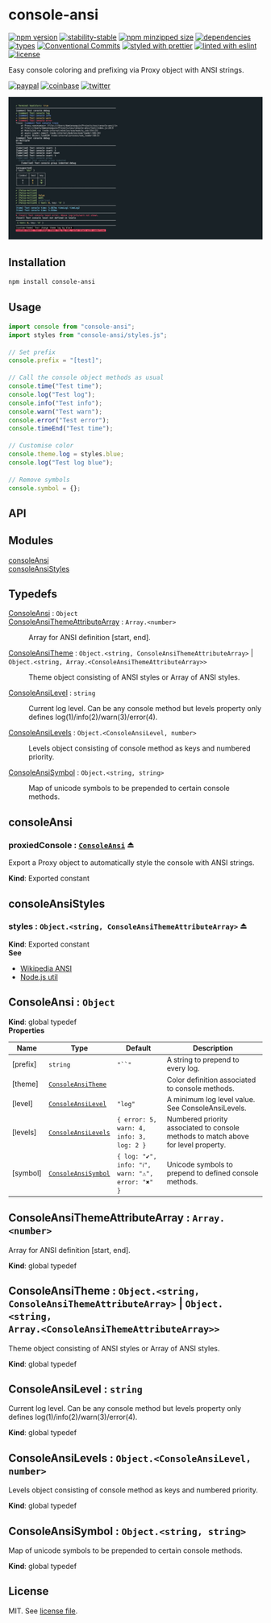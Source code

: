 # console-ansi

[![npm version](https://img.shields.io/npm/v/console-ansi)](https://www.npmjs.com/package/console-ansi)
[![stability-stable](https://img.shields.io/badge/stability-stable-green.svg)](https://www.npmjs.com/package/console-ansi)
[![npm minzipped size](https://img.shields.io/bundlephobia/minzip/console-ansi)](https://bundlephobia.com/package/console-ansi)
[![dependencies](https://img.shields.io/librariesio/release/npm/console-ansi)](https://github.com/dmnsgn/console-ansi/blob/main/package.json)
[![types](https://img.shields.io/npm/types/console-ansi)](https://github.com/microsoft/TypeScript)
[![Conventional Commits](https://img.shields.io/badge/Conventional%20Commits-1.0.0-fa6673.svg)](https://conventionalcommits.org)
[![styled with prettier](https://img.shields.io/badge/styled_with-Prettier-f8bc45.svg?logo=prettier)](https://github.com/prettier/prettier)
[![linted with eslint](https://img.shields.io/badge/linted_with-ES_Lint-4B32C3.svg?logo=eslint)](https://github.com/eslint/eslint)
[![license](https://img.shields.io/github/license/dmnsgn/console-ansi)](https://github.com/dmnsgn/console-ansi/blob/main/LICENSE.md)

Easy console coloring and prefixing via Proxy object with ANSI strings.

[![paypal](https://img.shields.io/badge/donate-paypal-informational?logo=paypal)](https://paypal.me/dmnsgn)
[![coinbase](https://img.shields.io/badge/donate-coinbase-informational?logo=coinbase)](https://commerce.coinbase.com/checkout/56cbdf28-e323-48d8-9c98-7019e72c97f3)
[![twitter](https://img.shields.io/twitter/follow/dmnsgn?style=social)](https://twitter.com/dmnsgn)

![](https://raw.githubusercontent.com/dmnsgn/console-ansi/main/screenshot.jpg)

## Installation

```bash
npm install console-ansi
```

## Usage

```js
import console from "console-ansi";
import styles from "console-ansi/styles.js";

// Set prefix
console.prefix = "[test]";

// Call the console object methods as usual
console.time("Test time");
console.log("Test log");
console.info("Test info");
console.warn("Test warn");
console.error("Test error");
console.timeEnd("Test time");

// Customise color
console.theme.log = styles.blue;
console.log("Test log blue");

// Remove symbols
console.symbol = {};
```

## API

<!-- api-start -->

## Modules

<dl>
<dt><a href="#module_consoleAnsi">consoleAnsi</a></dt>
<dd></dd>
<dt><a href="#module_consoleAnsiStyles">consoleAnsiStyles</a></dt>
<dd></dd>
</dl>

## Typedefs

<dl>
<dt><a href="#ConsoleAnsi">ConsoleAnsi</a> : <code>Object</code></dt>
<dd></dd>
<dt><a href="#ConsoleAnsiThemeAttributeArray">ConsoleAnsiThemeAttributeArray</a> : <code>Array.&lt;number&gt;</code></dt>
<dd><p>Array for ANSI definition [start, end].</p>
</dd>
<dt><a href="#ConsoleAnsiTheme">ConsoleAnsiTheme</a> : <code>Object.&lt;string, ConsoleAnsiThemeAttributeArray&gt;</code> | <code>Object.&lt;string, Array.&lt;ConsoleAnsiThemeAttributeArray&gt;&gt;</code></dt>
<dd><p>Theme object consisting of ANSI styles or Array of ANSI styles.</p>
</dd>
<dt><a href="#ConsoleAnsiLevel">ConsoleAnsiLevel</a> : <code>string</code></dt>
<dd><p>Current log level. Can be any console method but levels property only defines log(1)/info(2)/warn(3)/error(4).</p>
</dd>
<dt><a href="#ConsoleAnsiLevels">ConsoleAnsiLevels</a> : <code>Object.&lt;ConsoleAnsiLevel, number&gt;</code></dt>
<dd><p>Levels object consisting of console method as keys and numbered priority.</p>
</dd>
<dt><a href="#ConsoleAnsiSymbol">ConsoleAnsiSymbol</a> : <code>Object.&lt;string, string&gt;</code></dt>
<dd><p>Map of unicode symbols to be prepended to certain console methods.</p>
</dd>
</dl>

<a name="module_consoleAnsi"></a>

## consoleAnsi

<a name="exp_module_consoleAnsi--proxiedConsole"></a>

### proxiedConsole : [<code>ConsoleAnsi</code>](#ConsoleAnsi) ⏏

Export a Proxy object to automatically style the console with ANSI strings.

**Kind**: Exported constant  
<a name="module_consoleAnsiStyles"></a>

## consoleAnsiStyles

<a name="exp_module_consoleAnsiStyles--styles"></a>

### styles : <code>Object.&lt;string, ConsoleAnsiThemeAttributeArray&gt;</code> ⏏

**Kind**: Exported constant  
**See**

- [Wikipedia ANSI](<https://en.wikipedia.org/wiki/ANSI_escape_code#SGR_(Select_Graphic_Rendition)_parameters>)
- [Node.js util](https://nodejs.org/api/util.html#util_customizing_util_inspect_colors)

<a name="ConsoleAnsi"></a>

## ConsoleAnsi : <code>Object</code>

**Kind**: global typedef  
**Properties**

| Name     | Type                                                 | Default                                                                                             | Description                                                                        |
| -------- | ---------------------------------------------------- | --------------------------------------------------------------------------------------------------- | ---------------------------------------------------------------------------------- |
| [prefix] | <code>string</code>                                  | <code>&quot;&#x60;&#x60;&quot;</code>                                                               | A string to prepend to every log.                                                  |
| [theme]  | [<code>ConsoleAnsiTheme</code>](#ConsoleAnsiTheme)   |                                                                                                     | Color definition associated to console methods.                                    |
| [level]  | [<code>ConsoleAnsiLevel</code>](#ConsoleAnsiLevel)   | <code>&quot;log&quot;</code>                                                                        | A minimum log level value. See ConsoleAnsiLevels.                                  |
| [levels] | [<code>ConsoleAnsiLevels</code>](#ConsoleAnsiLevels) | <code>{ error: 5, warn: 4, info: 3, log: 2 }</code>                                                 | Numbered priority associated to console methods to match above for level property. |
| [symbol] | [<code>ConsoleAnsiSymbol</code>](#ConsoleAnsiSymbol) | <code>{ log: &quot;✔&quot;, info: &quot;ℹ&quot;, warn: &quot;⚠&quot;, error: &quot;✖&quot; }</code> | Unicode symbols to prepend to defined console methods.                             |

<a name="ConsoleAnsiThemeAttributeArray"></a>

## ConsoleAnsiThemeAttributeArray : <code>Array.&lt;number&gt;</code>

Array for ANSI definition [start, end].

**Kind**: global typedef  
<a name="ConsoleAnsiTheme"></a>

## ConsoleAnsiTheme : <code>Object.&lt;string, ConsoleAnsiThemeAttributeArray&gt;</code> \| <code>Object.&lt;string, Array.&lt;ConsoleAnsiThemeAttributeArray&gt;&gt;</code>

Theme object consisting of ANSI styles or Array of ANSI styles.

**Kind**: global typedef  
<a name="ConsoleAnsiLevel"></a>

## ConsoleAnsiLevel : <code>string</code>

Current log level. Can be any console method but levels property only defines log(1)/info(2)/warn(3)/error(4).

**Kind**: global typedef  
<a name="ConsoleAnsiLevels"></a>

## ConsoleAnsiLevels : <code>Object.&lt;ConsoleAnsiLevel, number&gt;</code>

Levels object consisting of console method as keys and numbered priority.

**Kind**: global typedef  
<a name="ConsoleAnsiSymbol"></a>

## ConsoleAnsiSymbol : <code>Object.&lt;string, string&gt;</code>

Map of unicode symbols to be prepended to certain console methods.

**Kind**: global typedef

<!-- api-end -->

## License

MIT. See [license file](https://github.com/dmnsgn/console-ansi/blob/main/LICENSE.md).
